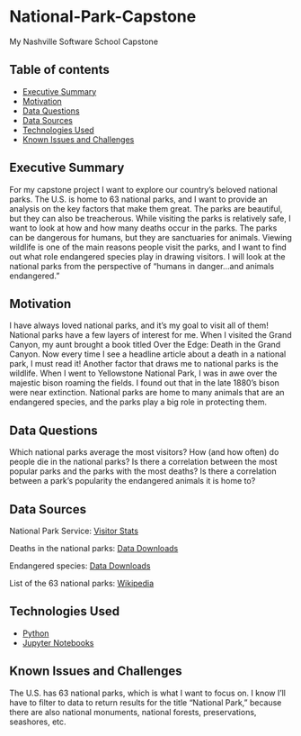 # National-Park-Capstone
My Nashville Software School Capstone 

## Table of contents
* [Executive Summary](#executive-summary)
* [Motivation](#motivation)
* [Data Questions](#data-questions)
* [Data Sources](#data-sources)
* [Technologies Used](#technologies-used)
* [Known Issues and Challenges](#known-issues-and-challenges)

## Executive Summary
For my capstone project I want to explore our country’s beloved national parks. The U.S. is home to 63 national parks, and I want to provide an analysis on the key factors that make them great. The parks are beautiful, but they can also be treacherous. While visiting the parks is relatively safe, I want to look at how and how many deaths occur in the parks. The parks can be dangerous for humans, but they are sanctuaries for animals. Viewing wildlife is one of the main reasons people visit the parks, and I want to find out what role endangered species play in drawing visitors. I will look at the national parks from the perspective of “humans in danger…and animals endangered.” 

## Motivation
I have always loved national parks, and it’s my goal to visit all of them! National parks have a few layers of interest for me. When I visited the Grand Canyon, my aunt brought a book titled Over the Edge: Death in the Grand Canyon. Now every time I see a headline article about a death in a national park, I must read it! Another factor that draws me to national parks is the wildlife. When I went to Yellowstone National Park, I was in awe over the majestic bison roaming the fields. I found out that in the late 1880’s bison were near extinction. National parks are home to many animals that are an endangered species, and the parks play a big role in protecting them. 

## Data Questions
Which national parks average the most visitors? How (and how often) do people die in the national parks? Is there a correlation between the most popular parks and the parks with the most deaths? Is there a correlation between a park’s popularity the endangered animals it is home to?

## Data Sources
National Park Service: [Visitor Stats](https://irma.nps.gov/STATS/Reports/Home)

Deaths in the national parks: [Data Downloads](https://www.nps.gov/aboutus/foia/foia-frd.htm)

Endangered species: [Data Downloads](https://esa.npca.org/)

List of the 63 national parks: [Wikipedia](https://en.wikipedia.org/wiki/List_of_national_parks_of_the_United_States)

## Technologies Used
* [Python](#python)
* [Jupyter Notebooks](#jupyter-notebooks)

## Known Issues and Challenges
The U.S. has 63 national parks, which is what I want to focus on. I know I’ll have to filter to data to return results for the title “National Park,” because there are also national monuments, national forests, preservations, seashores, etc. 
